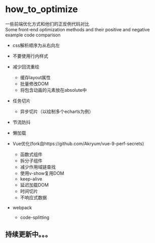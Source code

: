 # how_to_optimize
一些前端优化方式和他们的正反例代码对比  
Some front-end optimization methods and their positive and negative example code comparison


- css解析顺序为从右向左  
- 不要使用行内样式  
- 减少回流重绘
  - 缓存layout属性  
  - 批量修改DOM  
  - 将包含动画的元素放在absolute中

- 任务切片
  - 异步切片（以绘制多个echarts为例）

- 节流防抖  
- 懒加载
- Vue优化(fork自https://github.com/Akryum/vue-9-perf-secrets)
  - 函数式组件  
  - 拆分子组件  
  - 减少作用域链查找  
  - 使用v-show复用DOM  
  - keep-alive  
  - 延迟加载DOM  
  - 时间切片  
  - 不响应式数据  
- webpack
  - code-splitting
## 持续更新中。。。
